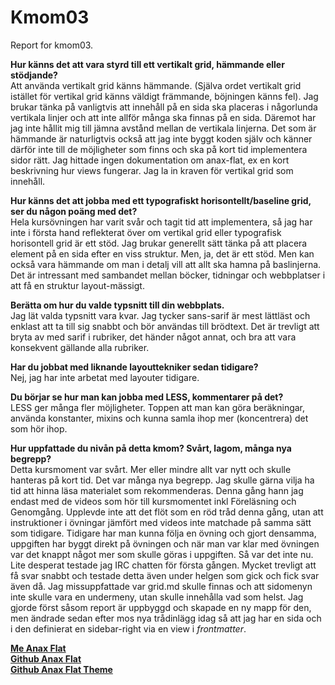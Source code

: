 Kmom03
===============================

Report for kmom03.


**Hur känns det att vara styrd till ett vertikalt grid, hämmande eller stödjande?**  
Att använda vertikalt grid känns hämmande. (Själva ordet vertikalt grid istället för vertikal grid känns väldigt främmande, böjningen känns fel). Jag brukar tänka på vanligtvis att innehåll på en sida ska placeras i någorlunda vertikala linjer och att inte allför många ska finnas på en sida. Däremot har jag inte hållit mig till jämna avstånd mellan de vertikala linjerna. Det som är hämmande är naturligtvis också att jag inte byggt koden själv och känner därför inte till de möjligheter som finns och ska på kort tid implementera sidor rätt. Jag hittade ingen dokumentation om anax-flat, ex en kort beskrivning hur views fungerar. Jag la in kraven för vertikal grid som innehåll.

**Hur känns det att jobba med ett typografiskt horisontellt/baseline grid, ser du någon poäng med det?**  
Hela kursövningen har varit svår och tagit tid att implementera, så jag har inte i första hand reflekterat över om vertikal grid eller typografisk horisontell grid är ett stöd. Jag brukar generellt sätt tänka på att placera element på en sida efter en viss struktur. Men, ja, det är ett stöd. Men kan också vara hämmande om man i detalj vill att allt ska hamna på baslinjerna. Det är intressant med sambandet mellan böcker, tidningar och webbplatser i att få en struktur layout-mässigt.

**Berätta om hur du valde typsnitt till din webbplats.**  
Jag lät valda typsnitt vara kvar. Jag tycker sans-sarif är mest lättläst och enklast att ta till sig snabbt och bör användas till brödtext. Det är trevligt att bryta av med sarif i rubriker, det händer något annat, och bra att vara konsekvent gällande alla rubriker.

**Har du jobbat med liknande layouttekniker sedan tidigare?**  
Nej, jag har inte arbetat med layouter tidigare.

**Du börjar se hur man kan jobba med LESS, kommentarer på det?**  
LESS ger många fler möjligheter. Toppen att man kan göra beräkningar, använda konstanter, mixins och kunna samla ihop mer (koncentrera) det som hör ihop.

**Hur uppfattade du nivån på detta kmom? Svårt, lagom, många nya begrepp?**  
Detta kursmoment var svårt. Mer eller mindre allt var nytt och skulle hanteras på kort tid. Det var många nya begrepp. Jag skulle gärna vilja ha tid att hinna läsa materialet som rekommenderas. Denna gång hann jag endast med de videos som hör till kursmomentet inkl Föreläsning och Genomgång. Upplevde inte att det flöt som en röd tråd denna gång, utan att instruktioner i övningar jämfört med videos inte matchade på samma sätt som tidigare. Tidigare har man kunna följa en övning och gjort densamma, uppgiften har byggt direkt på övningen och när man var klar med övningen var det knappt något mer som skulle göras i uppgiften. Så var det inte nu. Lite desperat testade jag IRC chatten för första gången. Mycket trevligt att få svar snabbt och testade detta även under helgen som gick och fick svar även då. Jag missuppfattade var grid.md skulle finnas och att sidomenyn inte skulle vara en undermeny, utan skulle innehålla vad som helst. Jag gjorde först såsom report är uppbyggd och skapade en ny mapp för den, men ändrade sedan efter mos nya trådinlägg idag så att jag har en sida och i den definierat en sidebar-right via en view i *frontmatter*.

**[Me Anax Flat](http://www.student.bth.se/~anbp17/dbwebb-kurser/design/me/anax-flat/htdocs/index.php)**  
**[Github Anax Flat](https://github.com/anebar/Anax-Flat)**  
**[Github Anax Flat Theme](https://github.com/anebar/anax-flat-theme)**

